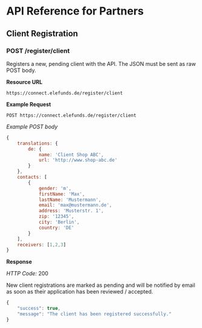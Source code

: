 # API Reference for Partners

## Client Registration
### POST /register/client

Registers a new, pending client with the API. The JSON must be sent as raw POST body.

**Resource URL**

    https://connect.elefunds.de/register/client

**Example Request**

    POST https://connect.elefunds.de/register/client

*Example POST body*

```js
{
    translations: {
        de: {
            name: 'Client Shop ABC',
            url: 'http://www.shop-abc.de'
        }
    },
    contacts: [
        {
            gender: 'm',
            firstName: 'Max',
            lastName: 'Mustermann',
            email: 'max@mustermann.de',
            address: 'Musterstr. 1',
            zip: '12345',
            city: 'Berlin',
            country: 'DE'
        }
    ],
    receivers: [1,2,3]
}
```

**Response**

*HTTP Code:* 200

New client registrations are marked as pending and will be notified by email as soon as their application has been reviewed / accepted.

```js
{
    "success": true,
    "message": "The client has been registered successfully."
}
```
